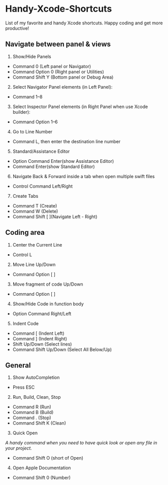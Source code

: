 # Handy-Xcode-Shortcuts
List of my favorite and handy Xcode shortcuts. Happy coding and get more productive!

## Navigate between panel & views

1. Show/Hide Panels
- Command 0 (Left panel or Navigator)
- Command Option 0 (Right panel or Utilities)
- Command Shift Y (Bottom panel or Debug Area)

2. Select Navigator Panel elements (in Left Panel):
- Command 1–8

3. Select Inspector Panel elements (in Right Panel when use Xcode builder):
- Command Option 1–6

4. Go to Line Number
- Command L, then enter the destination line number

5. Standard/Assistance Editor
- Option Command Enter(show Assistance Editor)
- Command Enter(show Standard Editor)

6. Navigate Back & Forward inside a tab when open multiple swift files
- Control Command Left/Right

7. Create Tabs
- Command T (Create)
- Command W (Delete)
- Command Shift [ ](Navigate Left - Right)

## Coding area

1. Center the Current Line
- Control L

2. Move Line Up/Down
- Command Option [ ]

3. Move fragment of code Up/Down
- Command Option [ ]

4. Show/Hide Code in function body
- Option Command Right/Left 

5. Indent Code
- Command [ (Indent Left)
- Command ] (Indent Right)
- Shift Up/Down (Select lines)
- Command Shift Up/Down (Select All Below/Up)

## General

1. Show AutoCompletion
- Press ESC

2. Run, Build, Clean, Stop
- Command R (Run)
- Command B (Build)
- Command . (Stop)
- Command Shift K (Clean)

3. Quick Open

*A handy command when you need to have quick look or open any file in your project.*
- Command Shift O (short of Open)

4. Open Apple Documentation
- Command Shift 0 (Number)
